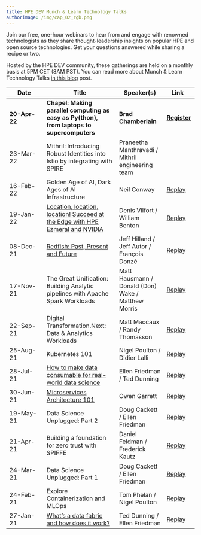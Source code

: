 ```yaml
---
title: HPE DEV Munch & Learn Technology Talks
authorimage: /img/cap_02_rgb.png
---
```

Join our free, one-hour webinars to hear from and engage with renowned technologists as they share thought-leadership insights on popular HPE and open source technologies. Get your questions answered while sharing a recipe or two.

Hosted by the HPE DEV community, these gatherings are held on a monthly basis at 5PM CET (8AM PST). You can read more about Munch & Learn Technology Talks [in this blog](https://developer.hpe.com/blog/hpe-dev-launches-its-munch-learn-technical-talks) post.

| &nbsp;&nbsp;&nbsp;&nbsp;&nbsp;Date&nbsp;&nbsp;&nbsp;&nbsp;&nbsp;&nbsp; | Title                                                                                                                                                                | Speaker(s)                                         | &nbsp;&nbsp;&nbsp;Link&nbsp;&nbsp;&nbsp;&nbsp;&nbsp;                                          |
| ---------------------------------------------------------------------- | -------------------------------------------------------------------------------------------------------------------------------------------------------------------- | -------------------------------------------------- | --------------------------------------------------------------------------------------------- |
| **20-Apr-22**                                                          | **Chapel: Making parallel computing as easy as Py(thon), from laptops to supercomputers**                                                                            | **Brad Chamberlain**                               | **[Register](https://hpe.zoom.us/webinar/register/7216485389685/WN_VHR47IEcSfCzVizUJX3R4w)**  |
| 23-Mar-22                                                              | Mithril: Introducing Robust Identities into Istio by integrating with SPIRE                                                                                          | Praneetha Manthravadi / Mithril engineering team   |                                                                                               |
| 16-Feb-22                                                              | Golden Age of AI, Dark Ages of AI Infrastructure                                                                                                                     | Neil Conway                                        | [Replay](https://youtu.be/ktZFLD-9qgw&list=PLtS6YX0YOX4f5TyRI7jUdjm7D9H4laNlF)                |
| 19-Jan-22                                                              | [Location, location, location!  Succeed at the Edge with HPE Ezmeral and NVIDIA](https://hpe-developer-portal.s3.amazonaws.com/JanuaryMunchAndLearn.zip)             | Denis Vilfort / William Benton                     | [Replay](https://www.youtube.com/watch?v=C5HfiLatauQ&list=PLtS6YX0YOX4f5TyRI7jUdjm7D9H4laNlF) |
| 08-Dec-21                                                              | [Redfish: Past, Present and Future](https://hpe-developer-portal.s3.amazonaws.com/DecemberMunchAndLearn-Jeff.pdf)                                                    | Jeff Hilland / Jeff Autor / François Donzé         | [Replay](https://www.youtube.com/watch?v=Q1Qeb24lpKg&list=PLtS6YX0YOX4f5TyRI7jUdjm7D9H4laNlF) |
| 17-Nov-21                                                              | The Great Unification: Building Analytic pipelines with Apache Spark Workloads                                                                                       | Matt Hausmann / Donald (Don) Wake / Matthew Morris | [Replay](https://youtu.be/TxZP_T9CC5Y&list=PLtS6YX0YOX4f5TyRI7jUdjm7D9H4laNlF)                |
| 22-Sep-21                                                              | Digital Transformation.Next: Data & Analytics Workloads                                                                                                              | Matt Maccaux / Randy Thomasson                     | [Replay](https://youtu.be/Q4kJKCS7rbo&list=PLtS6YX0YOX4f5TyRI7jUdjm7D9H4laNlF)                |
| 25-Aug-21                                                              | Kubernetes 101                                                                                                                                                       | Nigel Poulton / Didier Lalli                       | [Replay](https://youtu.be/PWVJKK1obKQ&list=PLtS6YX0YOX4f5TyRI7jUdjm7D9H4laNlF)                |
| 28-Jul-21                                                              | [How to make data consumable for real-world data science](https://hpe-developer-portal.s3.amazonaws.com/uploads/media/2021/7/HPE-Munch-and-Learn-7-28-july-2021.pdf) | Ellen Friedman / Ted Dunning                       | [Replay](https://youtu.be/4WKjRqflF7M&list=PLtS6YX0YOX4f5TyRI7jUdjm7D9H4laNlF)                |
| 30-Jun-21                                                              | [Microservices Architecture 101](https://hpe-developer-portal.s3.amazonaws.com/uploads/media/2021/4/fundamentals-of-microservices-1625131973756.pdf)                 | Owen Garrett                                       | [Replay](https://youtu.be/qyyxQU37ZyQ&list=PLtS6YX0YOX4f5TyRI7jUdjm7D9H4laNlF)                |
| 19-May-21                                                              | Data Science Unplugged: Part 2                                                                                                                                       | Doug Cackett / Ellen Friedman                      | [Replay](https://youtu.be/Va4tSr__Yok&list=PLtS6YX0YOX4f5TyRI7jUdjm7D9H4laNlF)                |
| 21-Apr-21                                                              | Building a foundation for zero trust with SPIFFE                                                                                                                     | Daniel Feldman / Frederick Kautz                   | [Replay](https://youtu.be/G1ceKr16nn8&list=PLtS6YX0YOX4f5TyRI7jUdjm7D9H4laNlF)                |
| 24-Mar-21                                                              | Data Science Unplugged: Part 1                                                                                                                                       | Doug Cackett / Ellen Friedman                      | [Replay](https://youtu.be/Inh6eXM0EbA&list=PLtS6YX0YOX4f5TyRI7jUdjm7D9H4laNlF)                |
| 24-Feb-21                                                              | Explore Containerization and MLOps                                                                                                                                   | Tom Phelan / Nigel Poulton                         | [Replay](https://youtu.be/9PvKpe7yMpI&list=PLtS6YX0YOX4f5TyRI7jUdjm7D9H4laNlF)                |
| 27-Jan-21                                                              | [What’s a data fabric and how does it work?](https://hpe-developer-portal.s3.amazonaws.com/uploads/media/2020/12/munch-and-learn-dunning-1611939333032.pdf)          | Ted Dunning / Ellen Friedman                       | [Replay](https://youtu.be/qi6sTvu8osk&list=PLtS6YX0YOX4f5TyRI7jUdjm7D9H4laNlF)                |